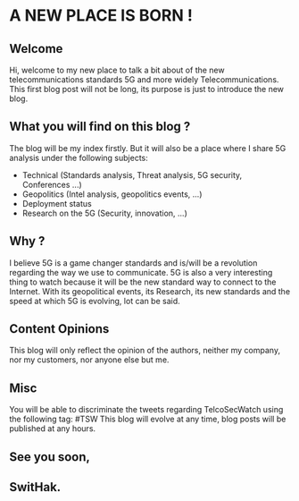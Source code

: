 # A NEW PLACE IS BORN !

## Welcome
Hi, welcome to my new place to talk a bit about of the new telecommunications standards 5G and more widely Telecommunications.
This first blog post will not be long, its purpose is just to introduce the new blog.

## What you will find on this blog ?
The blog will be my index firstly.
But it will also be a place where I share 5G analysis under the following subjects:
- Technical (Standards analysis, Threat analysis, 5G security, Conferences ...)
- Geopolitics (Intel analysis, geopolitics events, ...)
- Deployment status
- Research on the 5G (Security, innovation, ...)

## Why ?
I believe 5G is a game changer standards and is/will be a revolution regarding the way we use to communicate.
5G is also a very interesting thing to watch because it will be the new standard way to connect to the Internet.
With its geopolitical events, its Research, its new standards and the speed at which 5G is evolving, lot can be said.

## Content Opinions
This blog will only reflect the opinion of the authors, neither my company, nor my customers, nor anyone else but me.

## Misc
You will be able to discriminate the tweets regarding TelcoSecWatch using the following tag: #TSW
This blog will evolve at any time, blog posts will be published at any hours.

## See you soon,
## SwitHak.
